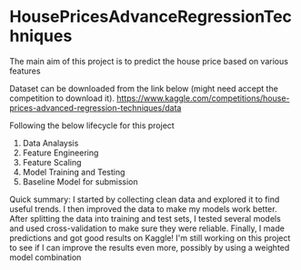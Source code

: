 # HousePricesAdvanceRegressionTechniques

The main aim of this project is to predict the house price based on various features

Dataset can be downloaded from the link below (might need accept the competition to download it). https://www.kaggle.com/competitions/house-prices-advanced-regression-techniques/data

Following the below lifecycle for this project

1. Data Analaysis
2. Feature Engineering
3. Feature Scaling
4. Model Training and Testing
5. Baseline Model for submission

Quick summary:
I started by collecting clean data and explored it to find useful trends. I then improved the data to make my models work better. After splitting the data into training and test sets, I tested several models and used cross-validation to make sure they were reliable. Finally, I made predictions and got good results on Kaggle!  I'm still working on this project to see if I can improve the results even more, possibly by using a weighted model combination
